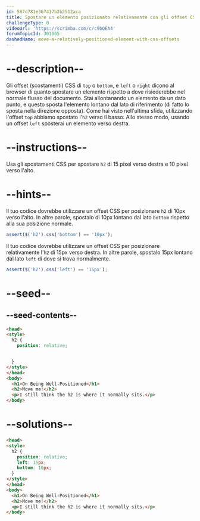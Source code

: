 ```yaml
---
id: 587d781e367417b2b2512aca
title: Spostare un elemento posizionato relativamente con gli offset CSS
challengeType: 0
videoUrl: 'https://scrimba.com/c/c9bQEA4'
forumTopicId: 301065
dashedName: move-a-relatively-positioned-element-with-css-offsets
---
```


# --description--

Gli offset (scostamenti) CSS di `top` o `bottom`, e `left` o `right` dicono al browser di quanto spostare un elemento rispetto a dove risiederebbe nel normale flusso del documento. Stai allontanando un elemento da un dato punto, e questo sposta l'elemento lontano dal lato di riferimento (di fatto lo sposta nella direzione opposta). Come hai visto nell'ultima sfida, utilizzando l'offset `top` abbiamo spostato l'`h2` verso il basso. Allo stesso modo, usando un offset `left` sposterai un elemento verso destra.

# --instructions--

Usa gli spostamenti CSS per spostare `h2` di 15 pixel verso destra e 10 pixel verso l'alto.

# --hints--

Il tuo codice dovrebbe utilizzare un offset CSS per posizionare `h2` di 10px verso l'alto. In altre parole, spostalo di 10px lontano dal lato `bottom` rispetto alla sua posizione normale.

```js
assert($('h2').css('bottom') == '10px');
```

Il tuo codice dovrebbe utilizzare un offset CSS per posizionare relativamente l'`h2` di 15px verso destra. In altre parole, spostalo 15px lontano dal lato `left` di dove si trova normalmente.

```js
assert($('h2').css('left') == '15px');
```

# --seed--

## --seed-contents--

```html
<head>
<style>
  h2 {
    position: relative;


  }
</style>
</head>
<body>
  <h1>On Being Well-Positioned</h1>
  <h2>Move me!</h2>
  <p>I still think the h2 is where it normally sits.</p>
</body>
```

# --solutions--

```html
<head>
<style>
  h2 {
    position: relative;
    left: 15px;
    bottom: 10px;
  }
</style>
</head>
<body>
  <h1>On Being Well-Positioned</h1>
  <h2>Move me!</h2>
  <p>I still think the h2 is where it normally sits.</p>
</body>
```
